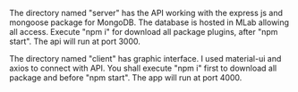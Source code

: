 The directory named "server" has the API working with the express js and mongoose package for MongoDB.
The database is hosted in MLab allowing all access.
Execute "npm i" for download all package plugins, after "npm start". The api will run at port 3000.

The directory named "client" has graphic interface.
I used material-ui and axios to connect with API.
You shall execute "npm i" first to download all package and before "npm start". The app will run at port 4000.